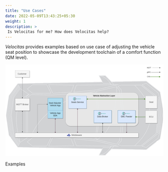 ```yaml
---
title: "Use Cases"
date: 2022-05-09T13:43:25+05:30
weight: 1
description: >
 Is Velocitas for me? How does Velocitas help?
---
```


_Velocitas_ provides examples based on use case of adjusting the vehicle seat position to showcase the development toolchain of a comfort function (QM level).

![](./seat_adjuster/seat_adjuster_dataflow.png)

Examples